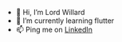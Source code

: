 - 👋 Hi, I’m Lord Willard
- 🌱 I’m currently learning flutter
- 📫 Ping me on [LinkedIn](https://www.linkedin.com/in/jwillard/)

<!---
willard-pro/willard-pro is a ✨ special ✨ repository because its `README.md` (this file) appears on your GitHub profile.
You can click the Preview link to take a look at your changes.
--->
